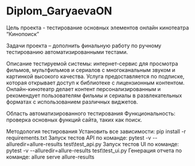 # Diplom_GaryaevaON
Цель проекта - тестирование основных элементов онлайн кинотеатра “Кинопоиск”

Задачи проекта – дополнить финальную работу по ручному тестированию автоматизированными тестами.

Описание тестируемой системы: интернет-сервис для просмотра фильмов, мультфильмов и сериалов с многоканальным звуком и картинкой высокого качества. Услуга предоставляется по подписке, которая открывает доступ к библиотеке с лицензионным контентом. Онлайн-кинотеатр делает контент персонализированным и рекомендует пользователям фильмы и сериалы в развлекательных форматах с использованием различных виджетов.

Область автоматизированного тестирования 
Функциональность: проверка основных функций сайта, таких как поиск.

Методология тестирования 
Установить все зависимости: pip install -r requirements.txt
Запуск тестов API по команде: pytest -v --alluredir=allure-results test\test_api.py
Запуск тестов UI по команде: pytest -v --alluredir=allure-results test\test_ui.py
Генерация отчета по команде: allure serve allure-results

